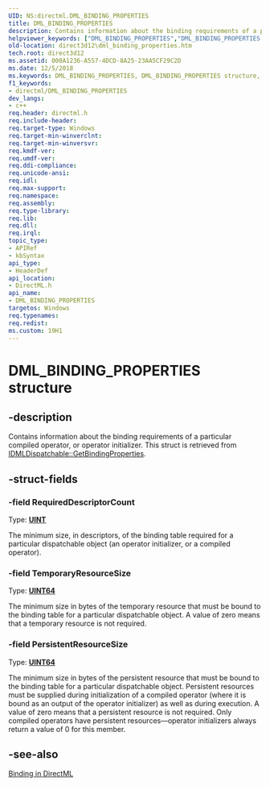 ```yaml
---
UID: NS:directml.DML_BINDING_PROPERTIES
title: DML_BINDING_PROPERTIES
description: Contains information about the binding requirements of a particular compiled operator, or operator initializer. This struct is retrieved from IDMLDispatchable::GetBindingProperties.
helpviewer_keywords: ["DML_BINDING_PROPERTIES","DML_BINDING_PROPERTIES structure","direct3d12.dml_binding_properties","directml/DML_BINDING_PROPERTIES"]
old-location: direct3d12\dml_binding_properties.htm
tech.root: direct3d12
ms.assetid: 000A1236-A557-4DCD-8A25-23AA5CF29C2D
ms.date: 12/5/2018
ms.keywords: DML_BINDING_PROPERTIES, DML_BINDING_PROPERTIES structure, direct3d12.dml_binding_properties, directml/DML_BINDING_PROPERTIES
f1_keywords:
- directml/DML_BINDING_PROPERTIES
dev_langs:
- c++
req.header: directml.h
req.include-header: 
req.target-type: Windows
req.target-min-winverclnt: 
req.target-min-winversvr: 
req.kmdf-ver: 
req.umdf-ver: 
req.ddi-compliance: 
req.unicode-ansi: 
req.idl: 
req.max-support: 
req.namespace: 
req.assembly: 
req.type-library: 
req.lib: 
req.dll: 
req.irql: 
topic_type:
- APIRef
- kbSyntax
api_type:
- HeaderDef
api_location:
- DirectML.h
api_name:
- DML_BINDING_PROPERTIES
targetos: Windows
req.typenames: 
req.redist: 
ms.custom: 19H1
---
```


# DML_BINDING_PROPERTIES structure


## -description






Contains information about the binding requirements of a particular compiled operator, or operator initializer. This struct is retrieved from [IDMLDispatchable::GetBindingProperties](/windows/desktop/api/directml/nf-directml-idmldispatchable-getbindingproperties).


## -struct-fields




### -field RequiredDescriptorCount

Type: [**UINT**](/windows/desktop/winprog/windows-data-types)

The minimum size, in descriptors, of the binding table required for a particular dispatchable object (an operator initializer, or a compiled operator).


### -field TemporaryResourceSize

Type: <b><a href="https://docs.microsoft.com/windows/desktop/WinProg/windows-data-types">UINT64</a></b>

The minimum size in bytes of the temporary resource that must be bound to the binding table for a particular dispatchable
      object. A value of zero means that a temporary resource is not required.


### -field PersistentResourceSize

Type: <b><a href="https://docs.microsoft.com/windows/desktop/WinProg/windows-data-types">UINT64</a></b>

The minimum size in bytes of the persistent resource that must be bound to the binding table for a particular
      dispatchable object. Persistent resources must be supplied during initialization of a compiled operator (where it
      is bound as an output of the operator initializer) as well as during execution. A value of zero means that a
      persistent resource is not required. Only compiled operators have persistent resources—operator initializers
      always return a value of 0 for this member.


## -see-also




<a href="/windows/desktop/direct3d12/dml-binding">Binding in DirectML</a>
 

 

